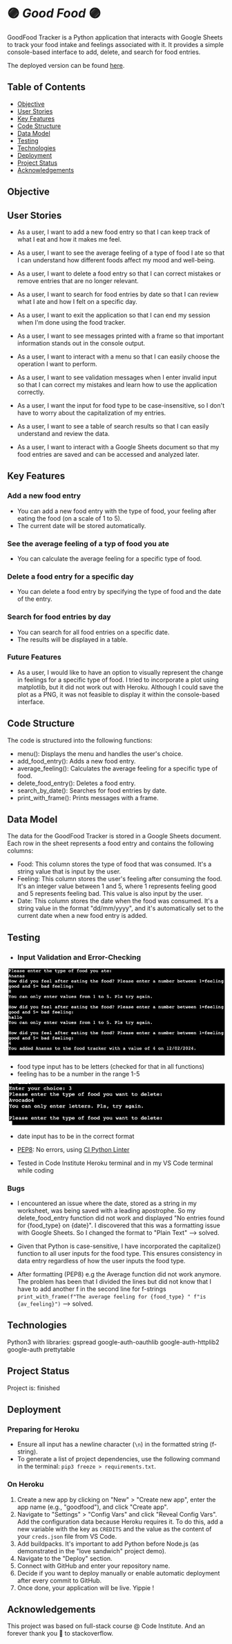 # :purple_circle: *Good Food* :purple_circle:

GoodFood Tracker is a Python application that interacts with Google Sheets to track your food intake and feelings associated with it. It provides a simple console-based interface to add, delete, and search for food entries.

The deployed version can be found [here](https://goodfood-bab2ce8696d3.herokuapp.com/).

## Table of Contents

- [Objective](#objective)
- [User Stories](#user-stories)
- [Key Features](#key-features)
- [Code Structure](#code-structure)
- [Data Model](#data-model)
- [Testing](#testing)
- [Technologies](#technologies)
- [Deployment](#deployment)
- [Project Status](#project-status)
- [Acknowledgements](#acknowledgements)

## Objective

## User Stories

- As a user, I want to add a new food entry so that I can keep track of what I eat and how it makes me feel.

- As a user, I want to see the average feeling of a type of food I ate so that I can understand how different foods affect my mood and well-being.

- As a user, I want to delete a food entry so that I can correct mistakes or remove entries that are no longer relevant.

- As a user, I want to search for food entries by date so that I can review what I ate and how I felt on a specific day.

- As a user, I want to exit the application so that I can end my session when I'm done using the food tracker.

- As a user, I want to see messages printed with a frame so that important information stands out in the console output.

- As a user, I want to interact with a menu so that I can easily choose the operation I want to perform.

- As a user, I want to see validation messages when I enter invalid input so that I can correct my mistakes and learn how to use the application correctly.

- As a user, I want the input for food type to be case-insensitive, so I don't have to worry about the capitalization of my entries.

- As a user, I want to see a table of search results so that I can easily understand and review the data.

- As a user, I want to interact with a Google Sheets document so that my food entries are saved and can be accessed and analyzed later.

## Key Features

### Add a new food entry

- You can add a new food entry with the type of food, your feeling after eating the food (on a scale of 1 to 5).
- The current date will be stored automatically.

### See the average feeling of a typ of food you ate

- You can calculate the average feeling for a specific type of food.

### Delete a food entry for a specific day

- You can delete a food entry by specifying the type of food and the date of the entry.

### Search for food entries by day

- You can search for all food entries on a specific date.
- The results will be displayed in a table.

### Future Features

- As a user, I would like to have an option to visually represent the change in feelings for a specific type of food. I tried to incorporate a plot using matplotlib, but it did not work out with Heroku. Although I could save the plot as a PNG, it was not feasible to display it within the console-based interface.

## Code Structure

The code is structured into the following functions:

- menu(): Displays the menu and handles the user's choice.
- add_food_entry(): Adds a new food entry.
- average_feeling(): Calculates the average feeling for a specific type of food.
- delete_food_entry(): Deletes a food entry.
- search_by_date(): Searches for food entries by date.
- print_with_frame(): Prints messages with a frame.

## Data Model

The data for the GoodFood Tracker is stored in a Google Sheets document. Each row in the sheet represents a food entry and contains the following columns:

- Food: This column stores the type of food that was consumed. It's a string value that is input by the user.
- Feeling: This column stores the user's feeling after consuming the food. It's an integer value between 1 and 5, where 1 represents feeling good and 5 represents feeling bad. This value is also input by the user.
- Date: This column stores the date when the food was consumed. It's a string value in the format "dd/mm/yyyy", and it's automatically set to the current date when a new food entry is added.

## Testing

- ### Input Validation and Error-Checking

![validation1](img/vali1.png)

- food type input has to be letters (checked for that in all functions)
- feeling has to be a number in the range 1-5

![validation2](img/vali2.png)

- date input has to be in the correct format

- [PEP8](img/linter.png): No errors, using [CI Python Linter](https://pep8ci.herokuapp.com/)

- Tested in Code Institute Heroku terminal and in my VS Code terminal while coding

### Bugs

- I encountered an issue where the date, stored as a string in my worksheet, was being saved with a leading apostrophe. So my delete_food_entry function did not work and displayed "No entries found for {food_type} on {date}". I discovered that this was a formatting issue with Google Sheets. So I changed the format to "Plain Text" --> solved.

- Given that Python is case-sensitive, I have incorporated the capitalize() function to all user inputs for the food type. This ensures consistency in data entry regardless of how the user inputs the food type.

- After formatting (PEP8) e.g the Average function did not work anymore. The problem has been that I divided the lines but did not know that I have to add another f in the second line for f-strings `print_with_frame(f"The average feeling for {food_type} "
                         f"is {av_feeling}")` --> solved.

## Technologies

Python3 with libraries: gspread google-auth-oauthlib google-auth-httplib2 google-auth prettytable

## Project Status

Project is: finished

## Deployment

### Preparing for Heroku

- Ensure all input has a newline character (`\n`) in the formatted string (f-string).
- To generate a list of project dependencies, use the following command in the terminal: `pip3 freeze > requirements.txt`.

### On Heroku

1. Create a new app by clicking on "New" > "Create new app", enter the app name (e.g., "goodfood"), and click "Create app".
2. Navigate to "Settings" > "Config Vars" and click "Reveal Config Vars". Add the configuration data because Heroku requires it. To do this, add a new variable with the key as `CREDITS` and the value as the content of your `creds.json` file from VS Code.
3. Add buildpacks. It's important to add Python before Node.js (as demonstrated in the "love sandwich" project demo).
4. Navigate to the "Deploy" section.
5. Connect with GitHub and enter your repository name.
6. Decide if you want to deploy manually or enable automatic deployment after every commit to GitHub.
7. Once done, your application will be live. Yippie !

## Acknowledgements

This project was based on full-stack course @ Code Institute.
And an forever thank you 💜 to stackoverflow.
